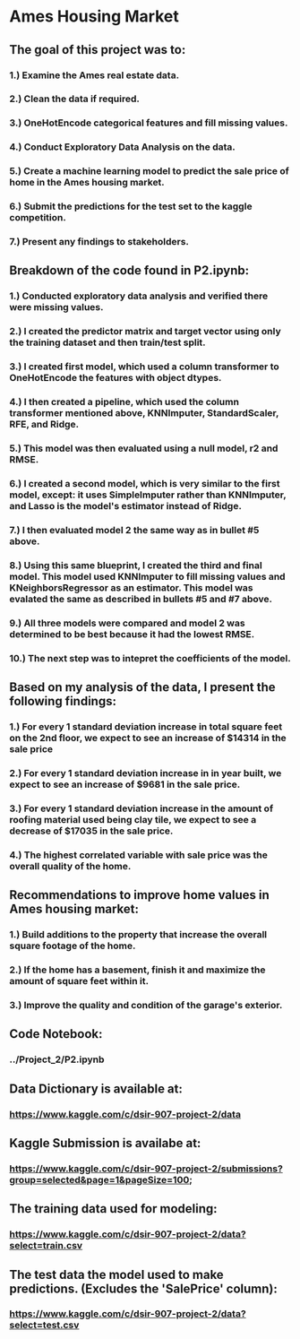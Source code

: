 # Ames Housing Market

## The goal of this project was to:

### 1.) Examine the Ames real estate data.
### 2.) Clean the data if required.
### 3.) OneHotEncode categorical features and fill missing values.
### 4.) Conduct Exploratory Data Analysis on the data.
### 5.) Create a machine learning model to predict the sale price of home in the Ames housing market.
### 6.) Submit the predictions for the test set to the kaggle competition.
### 7.) Present any findings to stakeholders.

## Breakdown of the code found in P2.ipynb:

### 1.) Conducted exploratory data analysis and verified there were missing values.
### 2.) I created the predictor matrix and target vector using only the training dataset and then train/test split.
### 3.) I created first model, which used a column transformer to OneHotEncode the features with object dtypes. 
### 4.) I then created a pipeline, which used the column transformer mentioned above, KNNImputer, StandardScaler, RFE, and Ridge.
### 5.) This model was then evaluated using a null model, r2 and RMSE.
### 6.) I created a second model, which is very similar to the first model, except: it uses SimpleImputer rather than KNNImputer, and Lasso is the model's estimator instead of Ridge.
### 7.) I then evaluated model 2 the same way as in bullet #5 above.
### 8.) Using this same blueprint, I created the third and final model. This model used KNNImputer to fill missing values and KNeighborsRegressor as an estimator. This model was evalated the same as described in bullets #5 and #7 above.
### 9.) All three models were compared and model 2 was determined to be best because it had the lowest RMSE.
### 10.) The next step was to intepret the coefficients of the model.

## Based on my analysis of the data, I present the following findings:

### 1.) For every 1 standard deviation increase in total square feet on the 2nd floor, we expect to see an increase of $14314 in the sale price
### 2.) For every 1 standard deviation increase in in year built, we expect to see an increase of $9681 in the sale price.
### 3.) For every 1 standard deviation increase in the amount of roofing material used being clay tile, we expect to see a decrease of $17035 in the sale price.
### 4.) The highest correlated variable with sale price was the overall quality of the home. 

## Recommendations to improve home values in Ames housing market:

### 1.) Build additions to the property that increase the overall square footage of the home.
### 2.) If the home has a basement, finish it and maximize the amount of square feet within it.
### 3.) Improve the quality and condition of the garage's exterior.


## Code Notebook:
### ../Project_2/P2.ipynb

## Data Dictionary is available at:
### https://www.kaggle.com/c/dsir-907-project-2/data

## Kaggle Submission is availabe at:
### https://www.kaggle.com/c/dsir-907-project-2/submissions?group=selected&page=1&pageSize=100;

## The training data used for modeling:
### https://www.kaggle.com/c/dsir-907-project-2/data?select=train.csv

## The test data the model used to make predictions. (Excludes the 'SalePrice' column):
### https://www.kaggle.com/c/dsir-907-project-2/data?select=test.csv